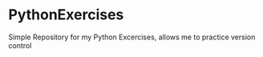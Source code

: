 # PythonExercises

Simple Repository for my Python Excercises, allows me to practice version control 
